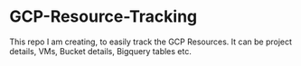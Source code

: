 # GCP-Resource-Tracking
This repo I am creating, to easily track the GCP Resources. It can be project details, VMs, Bucket details, Bigquery tables etc.
